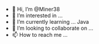 - 👋 Hi, I’m @Miner38
- 👀 I’m interested in ...
- 🌱 I’m currently learning ... Java
- 💞️ I’m looking to collaborate on ...
- 📫 How to reach me ...

<!---
Miner38/Miner38 is a ✨ special ✨ repository because its `README.md` (this file) appears on your GitHub profile.
You can click the Preview link to take a look at your changes.
--->
